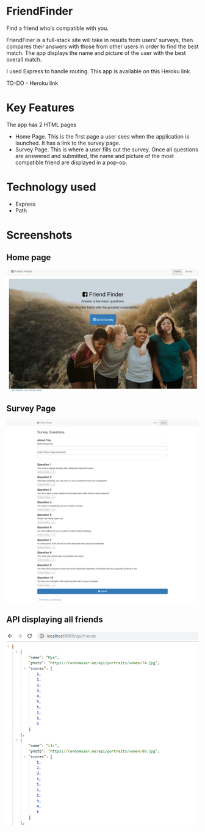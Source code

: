 # FriendFinder
Find a friend who's compatible with you. 

FriendFiner is a full-stack site will take in results from users' surveys, then compares their answers with those from other users in order to find the best match. The app displays the name and picture of the user with the best overall match.

I used Express to handle routing. This app is available on this Heroku link.

TO-DO - Heroku link

# Key Features 

The app has 2 HTML pages

* Home Page. This is the first page a user sees when the application is launched. It has a link to the survey page.
* Survey Page. This is where a user fills out the survey. Once all questions are answered and submitted, the name and picture of the most compatible friend are displayed in a pop-op.

# Technology used

* Express
* Path

# Screenshots

## Home page


![Friend Finder Home](app/public/images/ffhome.PNG)

## Survey Page

![Friend Finder Survey](app/public/images/ffsurvey.PNG)

## API displaying all friends

![Friend Finder API](app/public/images/ffapi.PNG)
